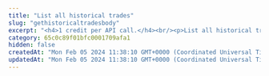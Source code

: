 ```yaml
---
title: "List all historical trades"
slug: "gethistoricaltradesbody"
excerpt: "<h4>1 credit per API call.</h4><br/><p>List all historical trades. It is possible to list all trades, trades for specific trading pair and/or account.</p>"
category: 65c0c89f01bfc0001709afa1
hidden: false
createdAt: "Mon Feb 05 2024 11:38:10 GMT+0000 (Coordinated Universal Time)"
updatedAt: "Mon Feb 05 2024 11:38:10 GMT+0000 (Coordinated Universal Time)"
---
```

